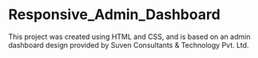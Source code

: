 # Responsive_Admin_Dashboard
This project was created using HTML and CSS, and is based on an admin dashboard design provided by Suven Consultants &amp; Technology Pvt. Ltd.
